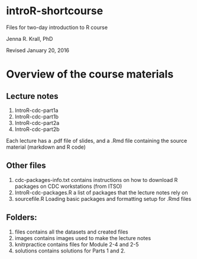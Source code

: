 # introR-shortcourse
Files for two-day introduction to R course

Jenna R. Krall, PhD

Revised January 20, 2016

# Overview of the course materials

## Lecture notes

1. IntroR-cdc-part1a
2. IntroR-cdc-part1b
3. IntroR-cdc-part2a
4. IntroR-cdc-part2b

Each lecture has a .pdf file of slides, and a .Rmd file containing the source material (markdown and R code)

## Other files
1. cdc-packages-info.txt contains instructions on how to download R packages on CDC workstations (from ITSO)
2. IntroR-cdc-packages.R a list of packages that the lecture notes rely on
3. sourcefile.R Loading basic packages and formatting setup for .Rmd files

## Folders:
1. files contains all the datasets and created files
2. images contains images used to make the lecture notes
3. knitrpractice contains files for Module 2-4 and 2-5
4. solutions contains solutions for Parts 1 and 2.
